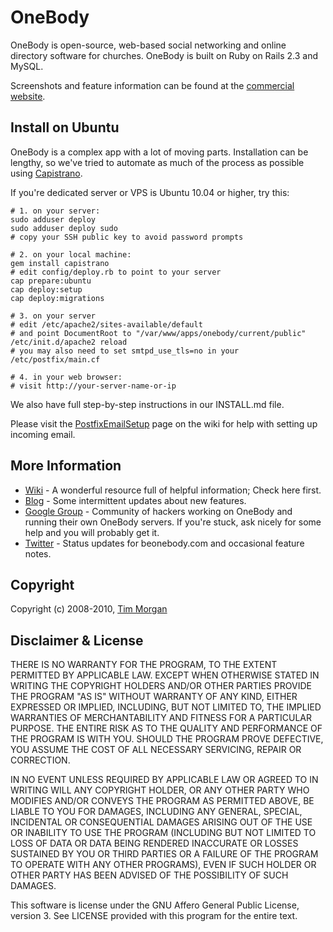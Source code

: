 # OneBody

OneBody is open-source, web-based social networking and online directory software for churches. OneBody is built on Ruby on Rails 2.3 and MySQL.

Screenshots and feature information can be found at the [commercial website](http://beonebody.com).


## Install on Ubuntu

OneBody is a complex app with a lot of moving parts. Installation can be lengthy, so we've tried to automate as much of the process as possible using [Capistrano](http://github.com/capistrano/capistrano).

If you're dedicated server or VPS is Ubuntu 10.04 or higher, try this:

    # 1. on your server:
    sudo adduser deploy
    sudo adduser deploy sudo
    # copy your SSH public key to avoid password prompts

    # 2. on your local machine:
    gem install capistrano
    # edit config/deploy.rb to point to your server
    cap prepare:ubuntu
    cap deploy:setup
    cap deploy:migrations

    # 3. on your server
    # edit /etc/apache2/sites-available/default
    # and point DocumentRoot to "/var/www/apps/onebody/current/public"
    /etc/init.d/apache2 reload
    # you may also need to set smtpd_use_tls=no in your /etc/postfix/main.cf

    # 4. in your web browser:
    # visit http://your-server-name-or-ip

We also have full step-by-step instructions in our INSTALL.md file.

Please visit the [PostfixEmailSetup](http://github.com/seven1m/onebody/wiki/PostfixEmailSetup) page on the wiki for help with setting up incoming email.


## More Information

* [Wiki](http://wiki.github.com/seven1m/onebody) - A wonderful resource full of helpful information; Check here first.
* [Blog](http://blog.beonebody.com) - Some intermittent updates about new features.
* [Google Group](http://groups.google.com/group/onebodyapp) - Community of hackers working on OneBody and running their own OneBody servers. If you're stuck, ask nicely for some help and you will probably get it.
* [Twitter](http://twitter.com/onebody) - Status updates for beonebody.com and occasional feature notes.


## Copyright

Copyright (c) 2008-2010, [Tim Morgan](http://timmorgan.org)


## Disclaimer & License

THERE IS NO WARRANTY FOR THE PROGRAM, TO THE EXTENT PERMITTED BY APPLICABLE LAW. EXCEPT WHEN OTHERWISE STATED IN WRITING THE COPYRIGHT HOLDERS AND/OR OTHER PARTIES PROVIDE THE PROGRAM "AS IS" WITHOUT WARRANTY OF ANY KIND, EITHER EXPRESSED OR IMPLIED, INCLUDING, BUT NOT LIMITED TO, THE IMPLIED WARRANTIES OF MERCHANTABILITY AND FITNESS FOR A PARTICULAR PURPOSE. THE ENTIRE RISK AS TO THE QUALITY AND PERFORMANCE OF THE PROGRAM IS WITH YOU. SHOULD THE PROGRAM PROVE DEFECTIVE, YOU ASSUME THE COST OF ALL NECESSARY SERVICING, REPAIR OR CORRECTION.

IN NO EVENT UNLESS REQUIRED BY APPLICABLE LAW OR AGREED TO IN WRITING WILL ANY COPYRIGHT HOLDER, OR ANY OTHER PARTY WHO MODIFIES AND/OR CONVEYS THE PROGRAM AS PERMITTED ABOVE, BE LIABLE TO YOU FOR DAMAGES, INCLUDING ANY GENERAL, SPECIAL, INCIDENTAL OR CONSEQUENTIAL DAMAGES ARISING OUT OF THE USE OR INABILITY TO USE THE PROGRAM (INCLUDING BUT NOT LIMITED TO LOSS OF DATA OR DATA BEING RENDERED INACCURATE OR LOSSES SUSTAINED BY YOU OR THIRD PARTIES OR A FAILURE OF THE PROGRAM TO OPERATE WITH ANY OTHER PROGRAMS), EVEN IF SUCH HOLDER OR OTHER PARTY HAS BEEN ADVISED OF THE POSSIBILITY OF SUCH DAMAGES.

This software is license under the GNU Affero General Public License, version 3. See LICENSE provided with this program for the entire text.

